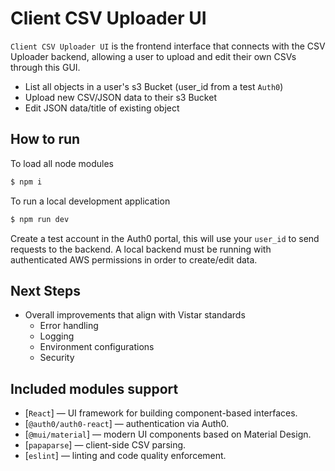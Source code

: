 # Client CSV Uploader UI

`Client CSV Uploader UI` is the frontend interface that connects with the CSV Uploader backend, allowing a user to upload and edit their own CSVs through this GUI.

- List all objects in a user's s3 Bucket (user_id from a test `Auth0`)
- Upload new CSV/JSON data to their s3 Bucket
- Edit JSON data/title of existing object

## How to run

To load all node modules 
```sh
$ npm i
```
To run a local development application

```sh
$ npm run dev
```
Create a test account in the Auth0 portal, this will use your `user_id` to send requests to the backend. A local backend must be running with authenticated AWS permissions in order to create/edit data.

## Next Steps

- Overall improvements that align with Vistar standards
  - Error handling
  - Logging
  - Environment configurations
  - Security

## Included modules support

- [`React`] — UI framework for building component-based interfaces.
- [`@auth0/auth0-react`] — authentication via Auth0.
- [`@mui/material`] — modern UI components based on Material Design.
- [`papaparse`] — client-side CSV parsing.
- [`eslint`] — linting and code quality enforcement.
